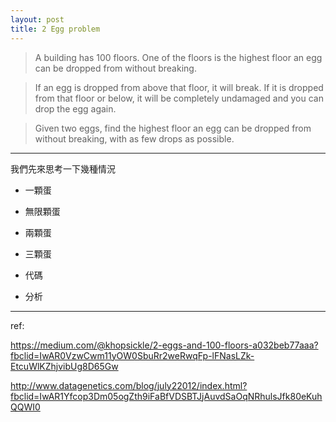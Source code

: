 ```yaml
---
layout: post
title: 2 Egg problem
---
```


> A building has 100 floors. One of the floors is the highest floor an egg can be dropped from without breaking.

> If an egg is dropped from above that floor, it will break. If it is dropped from that floor or below, it will be completely undamaged and you can drop the egg again.

> Given two eggs, find the highest floor an egg can be dropped from without breaking, with as few drops as possible.

---

我們先來思考一下幾種情況

- 一顆蛋

- 無限顆蛋

- 兩顆蛋

- 三顆蛋

- 代碼

- 分析

---

ref:

<https://medium.com/@khopsickle/2-eggs-and-100-floors-a032beb77aaa?fbclid=IwAR0VzwCwm11yOW0SbuRr2weRwqFp-lFNasLZk-EtcuWlKZhjvibUg8D65Gw>

<http://www.datagenetics.com/blog/july22012/index.html?fbclid=IwAR1Yfcop3Dm05ogZth9iFaBfVDSBTJjAuvdSaOqNRhulsJfk80eKuhQQWI0>
